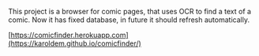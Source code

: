 This project is a browser for comic pages, that uses OCR to find a text of a comic.
Now it has fixed database, in future it should refresh automatically. 

[https://comicfinder.herokuapp.com](https://karoldem.github.io/comicfinder/)
